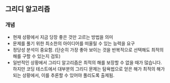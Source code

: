 ## 그리디 알고리즘

### 개념

- 현재 상황에서 지금 당장 좋은 것만 고르는 방법을 의미
- 문제를 풀기 위한 최소한의 아이디어를 떠올릴 수 있는 능력을 요구
- 정당성 분석이 중요함. (단순히 가장 좋아 보이는 것을 반복적으로 선택해도 최적의 해를 구할 수 있는지 검토)
- 일반적인 상황에서 그리디 알고리즘은 최적의 해를 보장할 수 없을 때가 많습니다. 하지만 코딩 테스트에서 대부분의 그리디 문제는 탐욕법으로 얻은 해가 최적의 해가 되는 상황에서, 이를 추론할 수 있어야 풀리도록 출제됨.
